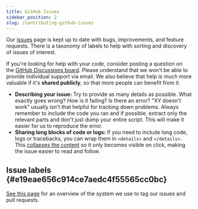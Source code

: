 ```yaml
---
title: GitHub Issues
sidebar_position: 2
slug: /contributing-github-issues
---
```




Our [issues](https://github.com/langflow-ai/langflow/issues) page is kept up to date with bugs, improvements, and feature requests. There is a taxonomy of labels to help with sorting and discovery of issues of interest.


If you're looking for help with your code, consider posting a question on the [GitHub Discussions board](https://github.com/langflow-ai/langflow/discussions). Please understand that we won't be able to provide individual support via email. We also believe that help is much more valuable if it's **shared publicly**, so that more people can benefit from it.

- **Describing your issue:** Try to provide as many details as possible. What exactly goes wrong? _How_ is it failing? Is there an error? "XY doesn't work" usually isn't that helpful for tracking down problems. Always remember to include the code you ran and if possible, extract only the relevant parts and don't just dump your entire script. This will make it easier for us to reproduce the error.
- **Sharing long blocks of code or logs:** If you need to include long code, logs or tracebacks, you can wrap them in `<details>` and `</details>`. This [collapses the content](https://developer.mozilla.org/en/docs/Web/HTML/Element/details) so it only becomes visible on click, making the issue easier to read and follow.

## Issue labels {#e19eae656c914ce7aedc4f55565cc0bc}


[See this page](https://github.com/langflow-ai/langflow/labels) for an overview of the system we use to tag our issues and pull requests.

